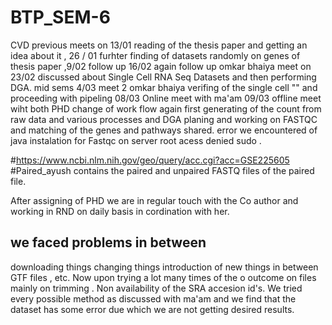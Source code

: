 # BTP_SEM-6
CVD
previous meets on 13/01 reading of the thesis paper and getting an idea about it , 26 / 01 furhter finding of datasets randomly on genes of thesis paper ,9/02 follow up 16/02 again follow up
omkar bhaiya meet on 23/02 discussed about Single Cell RNA Seq Datasets and then performing DGA.
mid sems
4/03 meet 2 omkar bhaiya verifing of the single cell "" and proceeding with pipeling
08/03 Online meet with ma'am
09/03 offline meet wiht both PHD change of work flow again first generating of the count from raw data and various processes and DGA planing and working on FASTQC and matching of the genes and pathways shared.
error we encountered of java instalation for Fastqc on server root acess denied sudo .


 #https://www.ncbi.nlm.nih.gov/geo/query/acc.cgi?acc=GSE225605 #Paired_ayush contains the paired and unpaired FASTQ files of the paired file.


After assigning of PHD we are in regular touch with the Co author and working in RND on daily basis in cordination with her.


we faced problems in between 
-
downloading things 
changing things 
introduction of new things in between GTF files , etc.
Now upon trying a lot many times of the o outcome on files mainly on trimming .
Non availability of the SRA accesion id's.
We tried every possible method as discussed with ma'am and we find that the dataset has some error due which we are not getting desired results.

